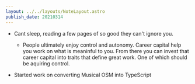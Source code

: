 ```yaml
---
layout: ../../layouts/NoteLayout.astro
publish_date: 20210314
---
```


- Cant sleep, reading a few pages of so good they can't ignore you.

  - People ultimately enjoy control and autonomy. Career capital help you work on what is meaninful to you. From there you can invest that career capital into traits that define great work. One of which should be aquiring control.

- Started work on converting Musical OSM into TypeScript
